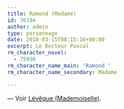 ```yaml
---
title: Ramond (Madame)
id: 76194
author: admin
type: personnage
date: 2010-03-15T08:15:16+00:00
excerpt: Le Docteur Pascal
rm_character_novel:
  - 75930
rm_character_name_main: 'Ramond '
rm_character_name_secondary: Madame

---
```

— Voir <a href="/personnage/leveque-mademoiselle" target="_self">Lévêque (Mademoiselle)</a>.